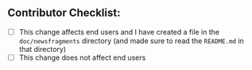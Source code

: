 ## Contributor Checklist:

* [ ] This change affects end users and I have created a file in the `doc/newsfragments` directory (and made sure to read the `README.md` in that directory)
* [ ] This change does not affect end users
